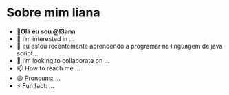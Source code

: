 # Sobre mim **liana**
- 👋**Olá eu sou @l3ana**
- 👀 I’m interested in ...
- 🌱 eu estou recentemente aprendendo a programar na linguagem de java script...
- 💞️ I’m looking to collaborate on ...
- 📫 How to reach me ...
- 😄 Pronouns: ...
- ⚡ Fun fact: ...

<!---
l3ana/l3ana is a ✨ special ✨ repository because its `README.md` (this file) appears on your GitHub profile.
You can click the Preview link to take a look at your changes.
--->
